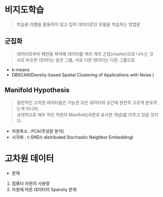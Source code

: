 # 비지도학습

> 학습용 라벨을 활용하지 않고 입력 데이터로만 모델을 학습하는 방법론

## 군집화

> 데이터로부터 패턴을 파악해 데이터를 여러 개의 군집(cluster)으로 나누는 것  
> 서로 비슷한 데이터는 같은 그룹, 서로 다른 데이터는 다른 그룹으로

- k-means
- DBSCAN(Density-based Spatial Clustering of Applications with Noise )

## Manifold Hypothesis

> 일반적인 고차원 데이터들은 가능한 모든 데이터의 공간에 완전히 고르게 분포하는게 아니라,  
> 상대적으로 매우 적은 차원의 Manifold(곡면과 유사한 개념)를 이루고 있을 것이다.

- 차원축소 : PCA(주성분 분석)
- 시각화 : t-SNE(t-distributed Stochastic Neighbor Embedding)

# 고차원 데이터

- 문제

1. 컴퓨터 자원의 사용량
2. 차원에 따른 데이터의 Sparsity 문제
